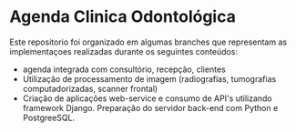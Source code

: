 # Agenda Clinica Odontológica
Este repositorio foi organizado em algumas branches que representam as implementaçoes realizadas durante os seguintes conteúdos:
- agenda integrada com consultório, recepção, clientes
- Utilização de processamento de imagem (radiografias, tumografias computadorizadas, scanner frontal)
- Criação de aplicações web-service e consumo de API's utilizando framework Django. Preparação do servidor back-end com Python e PostgreeSQL.
